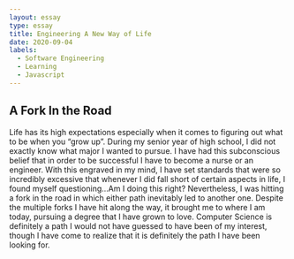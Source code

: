 ```yaml
---
layout: essay
type: essay
title: Engineering A New Way of Life
date: 2020-09-04
labels:
  - Software Engineering
  - Learning
  - Javascript
---
```


## A Fork In the Road

Life has its high expectations especially when it comes to figuring out what to be when you “grow up”. During my senior year of high school, I did not exactly know what major I wanted to pursue. I have had this subconscious belief that in order to be successful I have to become a nurse or an engineer. With this engraved in my mind, I have set standards that were so incredibly excessive that whenever I did fall short of certain aspects in life, I found myself questioning...Am I doing this right? Nevertheless, I was hitting a fork in the road in which either path inevitably led to another one. Despite the multiple forks I have hit along the way, it brought me to where I am today, pursuing a degree that I have grown to love. Computer Science is definitely a path I would not have guessed to have been of my interest, though I have come to realize that it is definitely the path I have been looking for.

